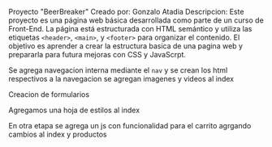 Proyecto "BeerBreaker" 
Creado por: Gonzalo Atadia 
Descripcion: Este proyecto es una página web básica desarrollada como parte de un curso de Front-End.
La página está estructurada con HTML semántico y utiliza las etiquetas `<header>`,
`<main>`, y `<footer>` para organizar el contenido. El objetivo es aprender a crear la estructura basica de una pagina web y prepararla para futura mejoras con CSS y JavaScrpt.

Se agrega navegacion interna mediante el `nav` y se crean los html respectivos a la navegacion 
se agregan imagenes y videos al index 

Creacion de formularios 

Agregamos una hoja de estilos al index 

En otra etapa se agrega un js con funcionalidad para el carrito 
agrgando cambios al index y productos 